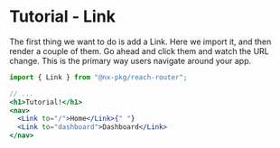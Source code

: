 # Tutorial - Link

The first thing we want to do is add a Link. Here we import it, and then render a couple of them. Go ahead and click them and watch the URL change. This is the primary way users navigate around your app.

```jsx
import { Link } from "@nx-pkg/reach-router";

// ...
<h1>Tutorial!</h1>
<nav>
  <Link to="/">Home</Link>{" "}
  <Link to="dashboard">Dashboard</Link>
</nav>
```
